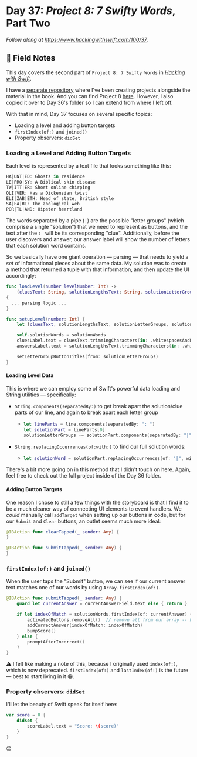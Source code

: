 # Day 37: _Project 8: 7 Swifty Words_, Part Two

_Follow along at https://www.hackingwithswift.com/100/37_.


## 📒 Field Notes

This day covers the second part of `Project 8: 7 Swifty Words` in _[Hacking with Swift](https://www.hackingwithswift.com/read/8)_.

I have a [separate repository](https://github.com/CypherPoet/book--hacking-with-swift) where I've been creating projects alongside the material in the book. And you can find Project 8 [here](https://github.com/CypherPoet/book--hacking-with-swift/tree/master/08-seven-swifty-words/Seven%20Swifty%20Words). However, I also copied it over to Day 36's folder so I can extend from where I left off.

With that in mind, Day 37 focuses on several specific topics:

- Loading a level and adding button targets
- `firstIndex(of:)` and `joined()`
- Property observers: `didSet`


### Loading a Level and Adding Button Targets

Each level is represented by a text file that looks something like this:

```swift
HA|UNT|ED: Ghosts in residence
LE|PRO|SY: A Biblical skin disease
TW|ITT|ER: Short online chirping
OLI|VER: Has a Dickensian twist
ELI|ZAB|ETH: Head of state, British style
SA|FA|RI: The zoological web
POR|TL|AND: Hipster heartland
```

The words separated by a pipe (`|`) are the possible "letter groups" (which comprise a single "solution") that we need to represent as buttons,
and the text after the `: ` will be its corresponding "clue". Additionally, before the user discovers and answer, our answer label will show the number of letters that each solution word contains.

So we basically have one giant operation &mdash; parsing &mdash; that needs to yield a _set_ of informational pieces about the same data. My solution was to create a method that returned a tuple with that information, and then update the UI accordingly:

```swift
func loadLevel(number levelNumber: Int) ->
    (cluesText: String, solutionLengthsText: String, solutionLetterGroups: [String], solutionWords: [String])
{
  ... parsing logic ...
}
```

```swift
func setupLevel(number: Int) {
    let (cluesText, solutionLengthsText, solutionLetterGroups, solutionWords) = loadLevel(number: number)

    self.solutionWords = solutionWords
    cluesLabel.text = cluesText.trimmingCharacters(in: .whitespacesAndNewlines)
    answersLabel.text = solutionLengthsText.trimmingCharacters(in: .whitespacesAndNewlines)

    setLetterGroupButtonTitles(from: solutionLetterGroups)
}
```

#### Loading Level Data


This is where we can employ some of Swift's powerful data loading and String utilities &mdash; specifically:

- `String.components(separatedBy:)` to get break apart the solution/clue parts of our line, and again to break apart each letter group
    - ```swift
      let lineParts = line.components(separatedBy: ": ")
      let solutionPart = lineParts[0]
      solutionLetterGroups += solutionPart.components(separatedBy: "|")
      ```
- `String.replacingOccurrences(of:with:)` to find our full solution words:
    - ```swift
      let solutionWord = solutionPart.replacingOccurrences(of: "|", with: "")
      ```

There's a bit more going on in this method that I didn't touch on here. Again, feel free to check out the full project inside of the Day 36 folder.

#### Adding Button Targets

One reason I chose to still a few things with the storyboard is that I find it to be a much cleaner way of connecting UI elements to event handlers. We _could_ manually call `addTarget` when setting up our buttons in code, but for our `Submit` and `Clear` buttons, an outlet seems much more ideal:

```swift
@IBAction func clearTapped(_ sender: Any) {
}

@IBAction func submitTapped(_ sender: Any) {
}
```


### `firstIndex(of:)` and `joined()`

When the user taps the "Submit" button, we can see if our current answer text matches one of our words by using `Array.firstIndex(of:)`.

```swift
@IBAction func submitTapped(_ sender: Any) {
    guard let currentAnswer = currentAnswerField.text else { return }

    if let indexOfMatch = solutionWords.firstIndex(of: currentAnswer) {
        activatedButtons.removeAll()  // remove all from our array -- but keep them "hidden" on the UI
        addCorrectAnswer(indexOfMatch: indexOfMatch)
        bumpScore()
    } else {
        promptAfterIncorrect()
    }
}
```

⚠️ I felt like making a note of this, because I originally used `index(of:)`, which is now deprecated. `firstIndex(of:)` and `lastIndex(of:)` is the future &mdash; best to start living in it 😀.


### Property observers: `didSet`

I'll let the beauty of Swift speak for itself here:

```swift
var score = 0 {
    didSet {
        scoreLabel.text = "Score: \(score)"
    }
}
```

😍

